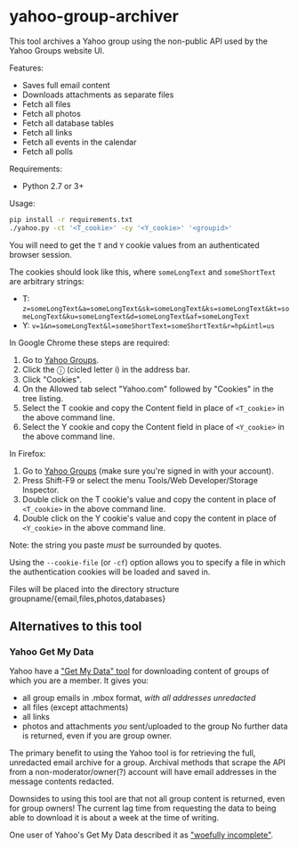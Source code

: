 yahoo-group-archiver
====================

This tool archives a Yahoo group using the non-public API used by the Yahoo Groups website UI.

Features:
* Saves full email content
* Downloads attachments as separate files
* Fetch all files
* Fetch all photos
* Fetch all database tables
* Fetch all links
* Fetch all events in the calendar
* Fetch all polls

Requirements:
* Python 2.7 or 3+

Usage:
```bash
pip install -r requirements.txt
./yahoo.py -ct '<T_cookie>' -cy '<Y_cookie>' '<groupid>'
```

You will need to get the `T` and `Y` cookie values from an authenticated
browser session.

The cookies should look like this, where `someLongText` and `someShortText` are arbitrary strings:
- T: `z=someLongText&a=someLongText&sk=someLongText&ks=someLongText&kt=someLongText&ku=someLongText&d=someLongText&af=someLongText`
- Y: `v=1&n=someLongText&l=someShortText=someShortText&r=hp&intl=us`

In Google Chrome these steps are required:
1. Go to [Yahoo Groups](https://groups.yahoo.com/neo).
2. Click the ⓘ (cicled letter i) in the address bar.
3. Click "Cookies".
4. On the Allowed tab select "Yahoo.com" followed by "Cookies" in the tree listing.
5. Select the T cookie and copy the Content field in place of `<T_cookie>` in the above command line.
6. Select the Y cookie and copy the Content field in place of `<Y_cookie>` in the above command line.

In Firefox:
1. Go to [Yahoo Groups](https://groups.yahoo.com/neo) (make sure you're signed in with your account).
2. Press Shift-F9 or select the menu Tools/Web Developer/Storage Inspector.
3. Double click on the T cookie's value and copy the content in place of `<T_cookie>` in the above command line.
4. Double click on the Y cookie's value and copy the content in place of `<Y_cookie>` in the above command line.

Note: the string you paste _must_ be surrounded by quotes.

Using the `--cookie-file` (or `-cf`) option allows you to specify a file in which the authentication cookies will be
loaded and saved in.

Files will be placed into the directory structure groupname/{email,files,photos,databases}

## Alternatives to this tool
### Yahoo Get My Data
Yahoo have a ["Get My Data" tool](https://groups.yahoo.com/neo/getmydata) for downloading content of groups of which you
are a member.
It gives you:
* all group emails in .mbox format, _with all addresses unredacted_
* all files (except attachments)
* all links
* photos and attachments _you_ sent/uploaded to the group
No further data is returned, even if you are group owner.

The primary benefit to using the Yahoo tool is for retrieving the full, unredacted email archive for a group. Archival
methods that scrape the API from a non-moderator/owner(?) account will have email addresses in the message contents
redacted.

Downsides to using this tool are that not all group content is returned, even for group owners!
The current lag time from requesting the data to being able to download it is about a week at the time of writing.

One user of Yahoo's Get My Data described it as ["woefully
incomplete"](https://github.com/IgnoredAmbience/yahoo-group-archiver/issues/87).
